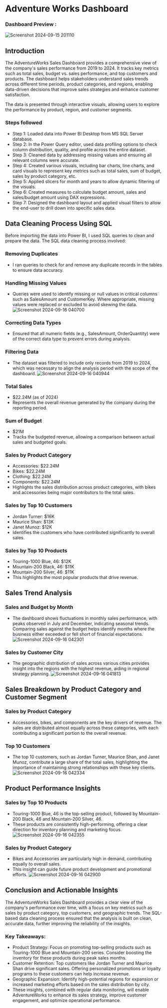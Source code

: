 
# Adventure Works Dashboard

### Dashboard Preview :
![Screenshot 2024-09-15 201110](https://github.com/user-attachments/assets/f26222eb-6c3e-4faf-baaf-ac71f599ff8d)


## Introduction

The AdventureWorks Sales Dashboard provides a comprehensive view of the company's sales performance from 2019 to 2024. It tracks key metrics such as total sales, budget vs. sales performance, and top customers and products. The dashboard helps stakeholders understand sales trends across different time periods, product categories, and regions, enabling data-driven decisions that improve sales strategies and enhance customer satisfaction.

The data is presented through interactive visuals, allowing users to explore the performance by product, region, and customer segments.



### Steps followed 

- Step 1: Loaded data into Power BI Desktop from MS SQL Server database.
- Step 2: In the Power Query editor, used data profiling options to check column distribution, quality, and profile across the entire dataset.
- Step 3: Cleaned data by addressing missing values and ensuring all relevant columns were accurate.
- Step 4: Created various visuals, including bar charts, line charts, and card visuals to represent key metrics such as total sales, sum of budget, sales by product category, etc.
- Step 5: Applied slicers for month and years to allow dynamic filtering of the visuals.
- Step 6: Created measures to calculate budget amount, sales and sales/budget amount using DAX expressions.
- Step 7: Designed the dashboard layout and applied visual filters to allow the end-user to drill down into specific sales data. 


## Data Cleaning Process Using SQL
Before importing the data into Power BI, I used SQL queries to clean and prepare the data. The SQL data cleaning process involved:
### Removing Duplicates
- I ran queries to check for and remove any duplicate records in the tables to ensure data accuracy.
### Handling Missing Values
- Queries were used to identify missing or null values in critical columns such as SalesAmount and CustomerKey. Where appropriate, missing values were replaced or excluded to avoid skewing the data.
![Screenshot 2024-09-16 040700](https://github.com/user-attachments/assets/c30f8a3b-bfda-4bc4-a990-bc97efcfc7eb)
### Correcting Data Types
- Ensured that all numeric fields (e.g., SalesAmount, OrderQuantity) were of the correct data type to prevent errors during analysis.
### Filtering Data
- The dataset was filtered to include only records from 2019 to 2024, which was necessary to align the analysis period with the scope of the dashboard.
![Screenshot 2024-09-16 040944](https://github.com/user-attachments/assets/a710989a-65a0-4fd4-8b54-415ece4de4ff)


### Total Sales
- $22.24M (as of 2024)
- Represents the overall revenue generated by the company during the reporting period.
### Sum of Budget
- $21M
- Tracks the budgeted revenue, allowing a comparison between actual sales and budgeted goals.
### Sales by Product Category
- Accessories: $22.24M
- Bikes: $22.24M
- Clothing: $22.24M
- Components: $22.24M
- Highlights the sales distribution across product categories, with bikes and accessories being major contributors to the total sales.
### Sales by Top 10 Customers
- Jordan Turner: $16K
- Maurice Shan: $13K
- Janet Munoz: $12K
- Identifies the customers who have contributed significantly to overall sales.
### Sales by Top 10 Products
- Touring-1000 Blue, 46: $12K
- Mountain-200 Black, 46: $11K
- Mountain-200 Silver, 46: $11K
- This highlights the most popular products that drive revenue.
## Sales Trend Analysis
### Sales and Budget by Month
- The dashboard shows fluctuations in monthly sales performance, with peaks observed in July and December, indicating seasonal trends. Comparing sales against the budget helps identify months where the business either exceeded or fell short of financial expectations.
![Screenshot 2024-09-16 042301](https://github.com/user-attachments/assets/5c7b7c30-e39a-4ec5-82f3-b47deac5783d)

### Sales by Customer City
- The geographic distribution of sales across various cities provides insight into the regions with the highest revenue, aiding in regional strategy planning.
![Screenshot 2024-09-16 041813](https://github.com/user-attachments/assets/2ec0459b-7d2c-4d52-87aa-d603b8c17f95)
## Sales Breakdown by Product Category and Customer Segment
### Sales by Product Category
- Accessories, bikes, and components are the key drivers of revenue. The sales are distributed almost equally across these categories, with each contributing a significant portion to the overall revenue.
### Top 10 Customers
- The top 10 customers, such as Jordan Turner, Maurice Shan, and Janet Munoz, contribute a large share of the total sales, highlighting the importance of maintaining strong relationships with these key clients.
![Screenshot 2024-09-16 042334](https://github.com/user-attachments/assets/2912c29d-5aa7-4e0e-94d3-83013139242a)
## Product Performance Insights
### Sales by Top 10 Products
- Touring-1000 Blue, 46 is the top-selling product, followed by Mountain-200 Black, 46 and Mountain-200 Silver, 46. 
- These products are consistently high-performing, offering a clear direction for inventory planning and marketing focus.
![Screenshot 2024-09-16 042355](https://github.com/user-attachments/assets/bce53524-4f35-40b4-97c8-6689155cfa9b)

### Sales by Product Category
- Bikes and Accessories are particularly high in demand, contributing equally to overall sales.
- This insight can guide future product development and promotional efforts.
![Screenshot 2024-09-16 042900](https://github.com/user-attachments/assets/435b7be1-9336-4b2c-ac09-37dd3c97afd3)
## Conclusion and Actionable Insights
The AdventureWorks Sales Dashboard provides a clear view of the company's performance over time, with a focus on key metrics such as sales by product category, top customers, and geographic trends. The SQL-based data cleaning process ensured that the analysis is built on clean, accurate data, further improving the reliability of the insights.

### Key Takeaways:
- Product Strategy: Focus on promoting top-selling products such as Touring-1000 Blue and Mountain-200 series. Consider boosting the inventory for these products during peak sales months.
- Customer Retention: Top customers like Jordan Turner and Maurice Shan drive significant sales. Offering personalized promotions or loyalty programs to these customers can help increase revenue.
- Geographic Expansion: Identify high-potential regions for expansion or increased marketing efforts based on the sales distribution by city.
- These insights, combined with regular data monitoring, will enable AdventureWorks to enhance its sales strategy, improve customer engagement, and optimize operational performance.
